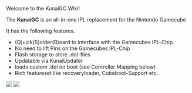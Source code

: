 Welcome to the KunaiGC Wiki!

The **KunaiGC** is an all-in-one IPL replacement for the Nintendo Gamecube

It has the following features.

- (Q)uick(S)older(B)oard to interface with the Gamecubes IPL-Chip
- No need to lift Pins on the Gamecubes IPL-Chip
- Flash storage to store .dol-files
- Updatable via KunaiUpdater
- loads custom .dol on boot (see Controller Mapping below)
- Rich featureset like recoveryloader, Cubeboot-Support etc.

![](https://github.com/KunaiGC/KunaiGC/blob/a9961fe543320c7af321b0a5d1acf4207d66dec3/images/kunaigc_soldered_wo_heatsink.jpg)
![](https://github.com/KunaiGC/KunaiGC/blob/ffd92437664b6495af72a324a6ed8bfe58527e0f/images/Kunai_Controller_Manual_final.png)